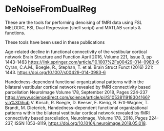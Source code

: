# DeNoiseFromDualReg
These are the tools for performing denoising of fMRI data using FSL MELODIC, FSL Dual Regression (shell script) and MATLAB scripts & functions.

These tools have been used in these publications

Age-related decline in functional connectivity of the vestibular cortical network
Brain Structure and Function April 2016, Volume 221, Issue 3, pp 1443–1463
https://link.springer.com/article/10.1007%2Fs00429-014-0983-6
Cyran, C.A.M., Boegle, R., Stephan, T. et al. Brain Struct Funct (2016) 221: 1443. https://doi.org/10.1007/s00429-014-0983-6


Handedness-dependent functional organizational patterns within the bilateral vestibular cortical network revealed by fMRI connectivity based parcellation
NeuroImage Volume 178, September 2018, Pages 224-237
https://www.sciencedirect.com/science/article/pii/S1053811918304166?via%3Dihub
V. Kirsch, R. Boegle, D. Keeser, E. Kierig, B. Ertl-Wagner, T. Brandt, M. Dieterich,
Handedness-dependent functional organizational patterns within the bilateral vestibular cortical network revealed by fMRI connectivity based parcellation,
NeuroImage, Volume 178, 2018, Pages 224-237, ISSN 1053-8119,
https://doi.org/10.1016/j.neuroimage.2018.05.018.
